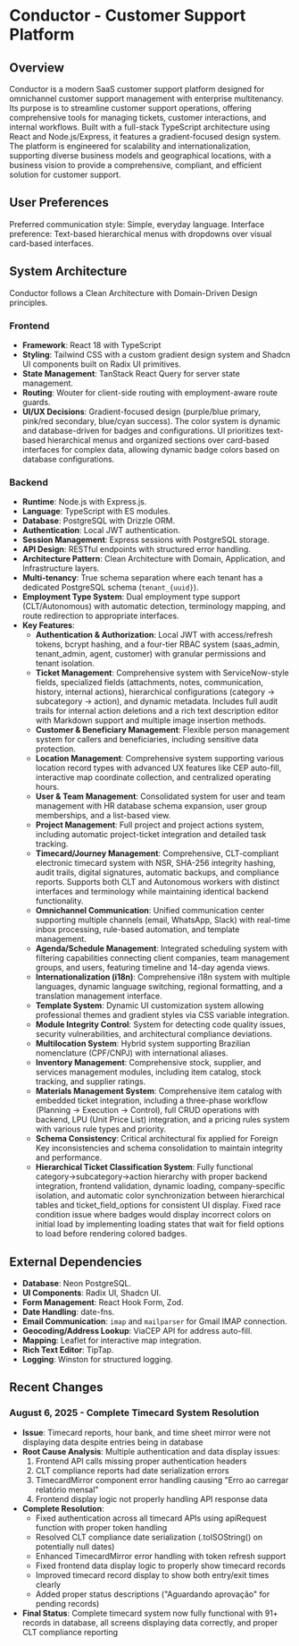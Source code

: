 # Conductor - Customer Support Platform

## Overview
Conductor is a modern SaaS customer support platform designed for omnichannel customer support management with enterprise multitenancy. Its purpose is to streamline customer support operations, offering comprehensive tools for managing tickets, customer interactions, and internal workflows. Built with a full-stack TypeScript architecture using React and Node.js/Express, it features a gradient-focused design system. The platform is engineered for scalability and internationalization, supporting diverse business models and geographical locations, with a business vision to provide a comprehensive, compliant, and efficient solution for customer support.

## User Preferences
Preferred communication style: Simple, everyday language.
Interface preference: Text-based hierarchical menus with dropdowns over visual card-based interfaces.

## System Architecture
Conductor follows a Clean Architecture with Domain-Driven Design principles.

### Frontend
- **Framework**: React 18 with TypeScript
- **Styling**: Tailwind CSS with a custom gradient design system and Shadcn UI components built on Radix UI primitives.
- **State Management**: TanStack React Query for server state management.
- **Routing**: Wouter for client-side routing with employment-aware route guards.
- **UI/UX Decisions**: Gradient-focused design (purple/blue primary, pink/red secondary, blue/cyan success). The color system is dynamic and database-driven for badges and configurations. UI prioritizes text-based hierarchical menus and organized sections over card-based interfaces for complex data, allowing dynamic badge colors based on database configurations.

### Backend
- **Runtime**: Node.js with Express.js.
- **Language**: TypeScript with ES modules.
- **Database**: PostgreSQL with Drizzle ORM.
- **Authentication**: Local JWT authentication.
- **Session Management**: Express sessions with PostgreSQL storage.
- **API Design**: RESTful endpoints with structured error handling.
- **Architecture Pattern**: Clean Architecture with Domain, Application, and Infrastructure layers.
- **Multi-tenancy**: True schema separation where each tenant has a dedicated PostgreSQL schema (`tenant_{uuid}`).
- **Employment Type System**: Dual employment type support (CLT/Autonomous) with automatic detection, terminology mapping, and route redirection to appropriate interfaces.
- **Key Features**:
    - **Authentication & Authorization**: Local JWT with access/refresh tokens, bcrypt hashing, and a four-tier RBAC system (saas_admin, tenant_admin, agent, customer) with granular permissions and tenant isolation.
    - **Ticket Management**: Comprehensive system with ServiceNow-style fields, specialized fields (attachments, notes, communication, history, internal actions), hierarchical configurations (category → subcategory → action), and dynamic metadata. Includes full audit trails for internal action deletions and a rich text description editor with Markdown support and multiple image insertion methods.
    - **Customer & Beneficiary Management**: Flexible person management system for callers and beneficiaries, including sensitive data protection.
    - **Location Management**: Comprehensive system supporting various location record types with advanced UX features like CEP auto-fill, interactive map coordinate collection, and centralized operating hours.
    - **User & Team Management**: Consolidated system for user and team management with HR database schema expansion, user group memberships, and a list-based view.
    - **Project Management**: Full project and project actions system, including automatic project-ticket integration and detailed task tracking.
    - **Timecard/Journey Management**: Comprehensive, CLT-compliant electronic timecard system with NSR, SHA-256 integrity hashing, audit trails, digital signatures, automatic backups, and compliance reports. Supports both CLT and Autonomous workers with distinct interfaces and terminology while maintaining identical backend functionality.
    - **Omnichannel Communication**: Unified communication center supporting multiple channels (email, WhatsApp, Slack) with real-time inbox processing, rule-based automation, and template management.
    - **Agenda/Schedule Management**: Integrated scheduling system with filtering capabilities connecting client companies, team management groups, and users, featuring timeline and 14-day agenda views.
    - **Internationalization (i18n)**: Comprehensive i18n system with multiple languages, dynamic language switching, regional formatting, and a translation management interface.
    - **Template System**: Dynamic UI customization system allowing professional themes and gradient styles via CSS variable integration.
    - **Module Integrity Control**: System for detecting code quality issues, security vulnerabilities, and architectural compliance deviations.
    - **Multilocation System**: Hybrid system supporting Brazilian nomenclature (CPF/CNPJ) with international aliases.
    - **Inventory Management**: Comprehensive stock, supplier, and services management modules, including item catalog, stock tracking, and supplier ratings.
    - **Materials Management System**: Comprehensive item catalog with embedded ticket integration, including a three-phase workflow (Planning → Execution → Control), full CRUD operations with backend, LPU (Unit Price List) integration, and a pricing rules system with various rule types and priority.
    - **Schema Consistency**: Critical architectural fix applied for Foreign Key inconsistencies and schema consolidation to maintain integrity and performance.
    - **Hierarchical Ticket Classification System**: Fully functional category→subcategory→action hierarchy with proper backend integration, frontend validation, dynamic loading, company-specific isolation, and automatic color synchronization between hierarchical tables and ticket_field_options for consistent UI display. Fixed race condition issue where badges would display incorrect colors on initial load by implementing loading states that wait for field options to load before rendering colored badges.

## External Dependencies
- **Database**: Neon PostgreSQL.
- **UI Components**: Radix UI, Shadcn UI.
- **Form Management**: React Hook Form, Zod.
- **Date Handling**: date-fns.
- **Email Communication**: `imap` and `mailparser` for Gmail IMAP connection.
- **Geocoding/Address Lookup**: ViaCEP API for address auto-fill.
- **Mapping**: Leaflet for interactive map integration.
- **Rich Text Editor**: TipTap.
- **Logging**: Winston for structured logging.

## Recent Changes

### August 6, 2025 - Complete Timecard System Resolution
- **Issue**: Timecard reports, hour bank, and time sheet mirror were not displaying data despite entries being in database
- **Root Cause Analysis**: Multiple authentication and data display issues:
  1. Frontend API calls missing proper authentication headers
  2. CLT compliance reports had date serialization errors
  3. TimecardMirror component error handling causing "Erro ao carregar relatório mensal"
  4. Frontend display logic not properly handling API response data
- **Complete Resolution**:
  - Fixed authentication across all timecard APIs using apiRequest function with proper token handling
  - Resolved CLT compliance date serialization (.toISOString() on potentially null dates)
  - Enhanced TimecardMirror error handling with token refresh support
  - Fixed frontend data display logic to properly show timecard records
  - Improved timecard record display to show both entry/exit times clearly
  - Added proper status descriptions ("Aguardando aprovação" for pending records)
- **Final Status**: Complete timecard system now fully functional with 91+ records in database, all screens displaying data correctly, and proper CLT compliance reporting